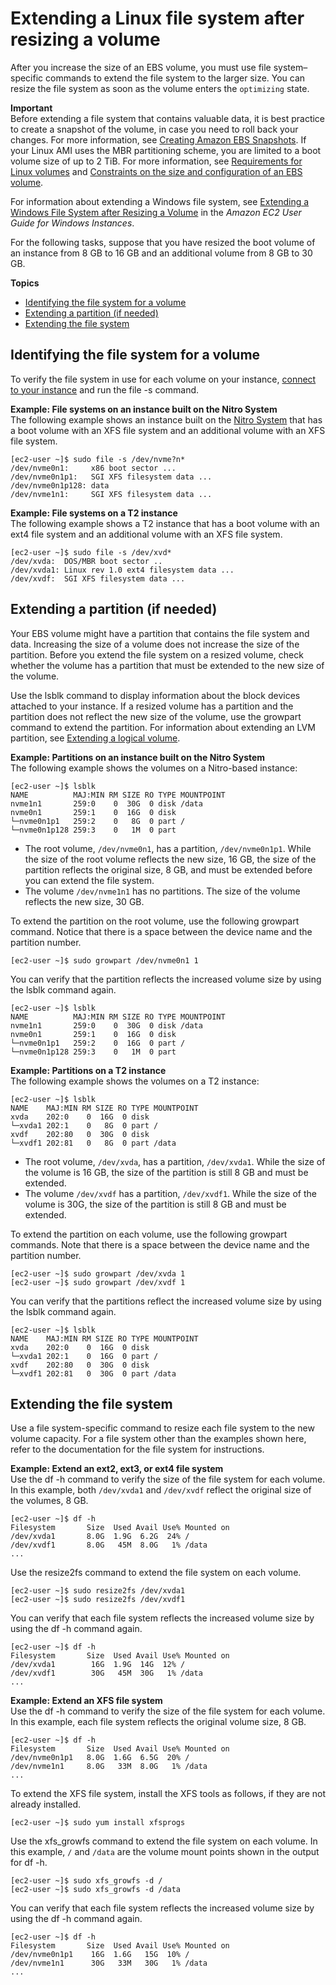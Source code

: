 # Extending a Linux file system after resizing a volume<a name="recognize-expanded-volume-linux"></a>

After you increase the size of an EBS volume, you must use file system–specific commands to extend the file system to the larger size\. You can resize the file system as soon as the volume enters the `optimizing` state\.

**Important**  
Before extending a file system that contains valuable data, it is best practice to create a snapshot of the volume, in case you need to roll back your changes\. For more information, see [Creating Amazon EBS Snapshots](ebs-creating-snapshot.md)\. If your Linux AMI uses the MBR partitioning scheme, you are limited to a boot volume size of up to 2 TiB\. For more information, see [Requirements for Linux volumes](modify-volume-requirements.md#linux-volumes) and [Constraints on the size and configuration of an EBS volume](volume_constraints.md)\. 

For information about extending a Windows file system, see [Extending a Windows File System after Resizing a Volume](https://docs.aws.amazon.com/AWSEC2/latest/WindowsGuide/recognize-expanded-volume-windows.html) in the *Amazon EC2 User Guide for Windows Instances*\.

For the following tasks, suppose that you have resized the boot volume of an instance from 8 GB to 16 GB and an additional volume from 8 GB to 30 GB\.

**Topics**
+ [Identifying the file system for a volume](#identify-linux-file-system)
+ [Extending a partition \(if needed\)](#extend-linux-volume-partition)
+ [Extending the file system](#extend-linux-file-system)

## Identifying the file system for a volume<a name="identify-linux-file-system"></a>

To verify the file system in use for each volume on your instance, [connect to your instance](AccessingInstances.md) and run the file \-s command\.

**Example: File systems on an instance built on the Nitro System**  
The following example shows an instance built on the [Nitro System](instance-types.md#ec2-nitro-instances) that has a boot volume with an XFS file system and an additional volume with an XFS file system\.

```
[ec2-user ~]$ sudo file -s /dev/nvme?n*
/dev/nvme0n1:     x86 boot sector ...
/dev/nvme0n1p1:   SGI XFS filesystem data ...
/dev/nvme0n1p128: data
/dev/nvme1n1:     SGI XFS filesystem data ...
```

**Example: File systems on a T2 instance**  
The following example shows a T2 instance that has a boot volume with an ext4 file system and an additional volume with an XFS file system\.

```
[ec2-user ~]$ sudo file -s /dev/xvd*
/dev/xvda:  DOS/MBR boot sector ..
/dev/xvda1: Linux rev 1.0 ext4 filesystem data ...
/dev/xvdf:  SGI XFS filesystem data ...
```

## Extending a partition \(if needed\)<a name="extend-linux-volume-partition"></a>

Your EBS volume might have a partition that contains the file system and data\. Increasing the size of a volume does not increase the size of the partition\. Before you extend the file system on a resized volume, check whether the volume has a partition that must be extended to the new size of the volume\.

Use the lsblk command to display information about the block devices attached to your instance\. If a resized volume has a partition and the partition does not reflect the new size of the volume, use the growpart command to extend the partition\. For information about extending an LVM partition, see [Extending a logical volume](https://www.tldp.org/HOWTO/html_single/LVM-HOWTO/#extendlv)\.

**Example: Partitions on an instance built on the Nitro System**  
The following example shows the volumes on a Nitro\-based instance:

```
[ec2-user ~]$ lsblk
NAME          MAJ:MIN RM SIZE RO TYPE MOUNTPOINT
nvme1n1       259:0    0  30G  0 disk /data
nvme0n1       259:1    0  16G  0 disk
└─nvme0n1p1   259:2    0   8G  0 part /
└─nvme0n1p128 259:3    0   1M  0 part
```
+ The root volume, `/dev/nvme0n1`, has a partition, `/dev/nvme0n1p1`\. While the size of the root volume reflects the new size, 16 GB, the size of the partition reflects the original size, 8 GB, and must be extended before you can extend the file system\.
+ The volume `/dev/nvme1n1` has no partitions\. The size of the volume reflects the new size, 30 GB\.

To extend the partition on the root volume, use the following growpart command\. Notice that there is a space between the device name and the partition number\.

```
[ec2-user ~]$ sudo growpart /dev/nvme0n1 1
```

You can verify that the partition reflects the increased volume size by using the lsblk command again\.

```
[ec2-user ~]$ lsblk
NAME          MAJ:MIN RM SIZE RO TYPE MOUNTPOINT
nvme1n1       259:0    0  30G  0 disk /data
nvme0n1       259:1    0  16G  0 disk
└─nvme0n1p1   259:2    0  16G  0 part /
└─nvme0n1p128 259:3    0   1M  0 part
```

**Example: Partitions on a T2 instance**  
The following example shows the volumes on a T2 instance:

```
[ec2-user ~]$ lsblk
NAME    MAJ:MIN RM SIZE RO TYPE MOUNTPOINT
xvda    202:0    0  16G  0 disk
└─xvda1 202:1    0   8G  0 part /
xvdf    202:80   0  30G  0 disk
└─xvdf1 202:81   0   8G  0 part /data
```
+ The root volume, `/dev/xvda`, has a partition, `/dev/xvda1`\. While the size of the volume is 16 GB, the size of the partition is still 8 GB and must be extended\.
+ The volume `/dev/xvdf` has a partition, `/dev/xvdf1`\. While the size of the volume is 30G, the size of the partition is still 8 GB and must be extended\.

To extend the partition on each volume, use the following growpart commands\. Note that there is a space between the device name and the partition number\.

```
[ec2-user ~]$ sudo growpart /dev/xvda 1
[ec2-user ~]$ sudo growpart /dev/xvdf 1
```

You can verify that the partitions reflect the increased volume size by using the lsblk command again\.

```
[ec2-user ~]$ lsblk
NAME    MAJ:MIN RM SIZE RO TYPE MOUNTPOINT
xvda    202:0    0  16G  0 disk
└─xvda1 202:1    0  16G  0 part /
xvdf    202:80   0  30G  0 disk
└─xvdf1 202:81   0  30G  0 part /data
```

## Extending the file system<a name="extend-linux-file-system"></a>

Use a file system\-specific command to resize each file system to the new volume capacity\. For a file system other than the examples shown here, refer to the documentation for the file system for instructions\.

**Example: Extend an ext2, ext3, or ext4 file system**  
Use the df \-h command to verify the size of the file system for each volume\. In this example, both `/dev/xvda1` and `/dev/xvdf` reflect the original size of the volumes, 8 GB\.

```
[ec2-user ~]$ df -h
Filesystem       Size  Used Avail Use% Mounted on
/dev/xvda1       8.0G  1.9G  6.2G  24% /
/dev/xvdf1       8.0G   45M  8.0G   1% /data
...
```

Use the resize2fs command to extend the file system on each volume\.

```
[ec2-user ~]$ sudo resize2fs /dev/xvda1
[ec2-user ~]$ sudo resize2fs /dev/xvdf1
```

You can verify that each file system reflects the increased volume size by using the df \-h command again\.

```
[ec2-user ~]$ df -h
Filesystem       Size  Used Avail Use% Mounted on
/dev/xvda1        16G  1.9G  14G  12% /
/dev/xvdf1        30G   45M  30G   1% /data
...
```

**Example: Extend an XFS file system**  
Use the df \-h command to verify the size of the file system for each volume\. In this example, each file system reflects the original volume size, 8 GB\.

```
[ec2-user ~]$ df -h
Filesystem       Size  Used Avail Use% Mounted on
/dev/nvme0n1p1   8.0G  1.6G  6.5G  20% /
/dev/nvme1n1     8.0G   33M  8.0G   1% /data
...
```

To extend the XFS file system, install the XFS tools as follows, if they are not already installed\.

```
[ec2-user ~]$ sudo yum install xfsprogs
```

Use the xfs\_growfs command to extend the file system on each volume\. In this example, `/` and `/data` are the volume mount points shown in the output for df \-h\.

```
[ec2-user ~]$ sudo xfs_growfs -d /
[ec2-user ~]$ sudo xfs_growfs -d /data
```

You can verify that each file system reflects the increased volume size by using the df \-h command again\.

```
[ec2-user ~]$ df -h
Filesystem       Size  Used Avail Use% Mounted on
/dev/nvme0n1p1    16G  1.6G   15G  10% /
/dev/nvme1n1      30G   33M   30G   1% /data
...
```